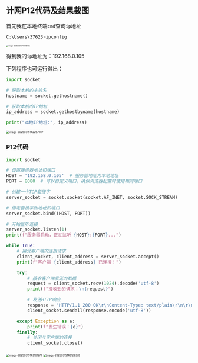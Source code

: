 ## 计网P12代码及结果截图

首先我在本地终端`cmd`查询`ip`地址

```bash
C:\Users\37623>ipconfig
```

<img src="C:\Users\37623\AppData\Roaming\Typora\typora-user-images\image-20250315142115785.png" alt="image-20250315142115785" style="zoom:33%;" />

得到我的`ip`地址为：192.168.0.105

下列程序也可运行得出：
```python
import socket

# 获取本机的主机名
hostname = socket.gethostname()

# 获取本机的IP地址
ip_address = socket.gethostbyname(hostname)

print("本地IP地址:", ip_address)
```

<img src="C:\Users\37623\AppData\Roaming\Typora\typora-user-images\image-20250315142257987.png" alt="image-20250315142257987" style="zoom:50%;" />

### P12代码

```python
import socket

# 设置服务器地址和端口
HOST = '192.168.0.105'  # 服务器地址为本地地址
PORT = 8080  # 可以自定义端口，确保浏览器配置时使用相同端口

# 创建一个TCP套接字
server_socket = socket.socket(socket.AF_INET, socket.SOCK_STREAM)

# 绑定套接字到地址和端口
server_socket.bind((HOST, PORT))

# 开始监听连接
server_socket.listen(1)
print(f"服务器启动，正在监听 {HOST}:{PORT}...")

while True:
    # 接受客户端的连接请求
    client_socket, client_address = server_socket.accept()
    print(f"客户端 {client_address} 已连接！")

    try:
        # 接收客户端发送的数据
        request = client_socket.recv(1024).decode('utf-8')
        print(f"接收到的请求：\n{request}")

        # 发送HTTP响应
        response = "HTTP/1.1 200 OK\r\nContent-Type: text/plain\r\n\r\nHello, World!"
        client_socket.sendall(response.encode('utf-8'))

    except Exception as e:
        print(f"发生错误：{e}")
    finally:
        # 关闭与客户端的连接
        client_socket.close()
```

<img src="C:\Users\37623\AppData\Roaming\Typora\typora-user-images\image-20250315143101271.png" alt="image-20250315143101271" style="zoom:50%;" />

<img src="C:\Users\37623\AppData\Roaming\Typora\typora-user-images\image-20250315143129378.png" alt="image-20250315143129378" style="zoom:50%;" />